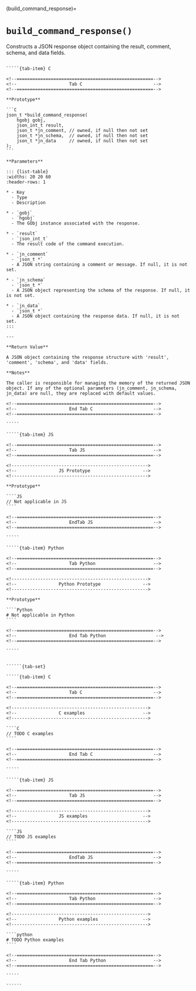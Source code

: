 <!-- ============================================================== -->
(build_command_response)=
# `build_command_response()`
<!-- ============================================================== -->

Constructs a JSON response object containing the result, comment, schema, and data fields.

<!------------------------------------------------------------>
<!--                    Prototypes                          -->
<!------------------------------------------------------------>

``````{tab-set}

`````{tab-item} C

<!--====================================================-->
<!--                    Tab C                           -->
<!--====================================================-->

**Prototype**

```C
json_t *build_command_response(
    hgobj gobj,
    json_int_t result,
    json_t *jn_comment, // owned, if null then not set
    json_t *jn_schema,  // owned, if null then not set
    json_t *jn_data     // owned, if null then not set
);
```

**Parameters**

::: {list-table}
:widths: 20 20 60
:header-rows: 1

* - Key
  - Type
  - Description

* - `gobj`
  - `hgobj`
  - The GObj instance associated with the response.

* - `result`
  - `json_int_t`
  - The result code of the command execution.

* - `jn_comment`
  - `json_t *`
  - A JSON string containing a comment or message. If null, it is not set.

* - `jn_schema`
  - `json_t *`
  - A JSON object representing the schema of the response. If null, it is not set.

* - `jn_data`
  - `json_t *`
  - A JSON object containing the response data. If null, it is not set.
:::

---

**Return Value**

A JSON object containing the response structure with 'result', 'comment', 'schema', and 'data' fields.

**Notes**

The caller is responsible for managing the memory of the returned JSON object. If any of the optional parameters (jn_comment, jn_schema, jn_data) are null, they are replaced with default values.

<!--====================================================-->
<!--                    End Tab C                       -->
<!--====================================================-->

`````

`````{tab-item} JS

<!--====================================================-->
<!--                    Tab JS                          -->
<!--====================================================-->

<!---------------------------------------------------->
<!--                JS Prototype                    -->
<!---------------------------------------------------->

**Prototype**

````JS
// Not applicable in JS
````

<!--====================================================-->
<!--                    EndTab JS                       -->
<!--====================================================-->

`````

`````{tab-item} Python

<!--====================================================-->
<!--                    Tab Python                      -->
<!--====================================================-->

<!---------------------------------------------------->
<!--                Python Prototype                -->
<!---------------------------------------------------->

**Prototype**

````Python
# Not applicable in Python
````

<!--====================================================-->
<!--                    End Tab Python                   -->
<!--====================================================-->

`````

``````

<!------------------------------------------------------------>
<!--                    Examples                            -->
<!------------------------------------------------------------>

```````{dropdown} Examples

``````{tab-set}

`````{tab-item} C

<!--====================================================-->
<!--                    Tab C                           -->
<!--====================================================-->

<!---------------------------------------------------->
<!--                C examples                      -->
<!---------------------------------------------------->

````C
// TODO C examples
````

<!--====================================================-->
<!--                    End Tab C                       -->
<!--====================================================-->

`````

`````{tab-item} JS

<!--====================================================-->
<!--                    Tab JS                          -->
<!--====================================================-->

<!---------------------------------------------------->
<!--                JS examples                     -->
<!---------------------------------------------------->

````JS
// TODO JS examples
````

<!--====================================================-->
<!--                    EndTab JS                       -->
<!--====================================================-->

`````

`````{tab-item} Python

<!--====================================================-->
<!--                    Tab Python                      -->
<!--====================================================-->

<!---------------------------------------------------->
<!--                Python examples                 -->
<!---------------------------------------------------->

````python
# TODO Python examples
````

<!--====================================================-->
<!--                    End Tab Python                  -->
<!--====================================================-->

`````

``````

```````
